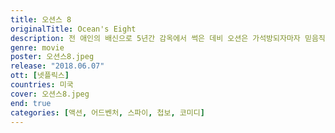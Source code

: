 ```yaml
---
title: 오션스 8
originalTitle: Ocean's Eight
description: 전 애인의 배신으로 5년간 감옥에서 썩은 데비 오션은 가석방되자마자 믿음직한 동료 루와 함께 새로운 작전을 계획한다. 그들의 목표는 바로 뉴욕 메트로폴리탄 박물관에서 열리는 미국 최대 패션 행사인 메트 갈라에 참석하는 톱스타 다프네의 목에 걸린 1천 5백억 원의 다이아몬드 목걸이, 투생을 훔치는 것. 패션 디자이너 로즈 바일부터 보석 전문가 아미타, 소매치기 콘스탄스와 해커 나인 볼까지, 전격 결성된 각 분야 전문가들이 마침내 실행에 나서는데...
genre: movie
poster: 오션스8.jpeg
release: "2018.06.07"
ott: [넷플릭스]
countries: 미국
cover: 오션스8.jpeg
end: true
categories: [액션, 어드벤처, 스파이, 첩보, 코미디]
---
```

